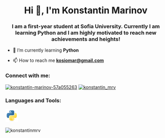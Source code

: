 <h1 align="center">Hi 👋, I'm Konstantin Marinov</h1>
<h3 align="center">I am a first-year student at Sofia University. Currently I am learning Python and I am highly motivated to reach new achievements and heights!</h3>

- 🌱 I’m currently learning **Python**

- 📫 How to reach me **kosiomar@gmail.com**

<h3 align="left">Connect with me:</h3>
<p align="left">
<a href="https://linkedin.com/in/konstantin-marinov-57a055263" target="blank"><img align="center" src="https://raw.githubusercontent.com/rahuldkjain/github-profile-readme-generator/master/src/images/icons/Social/linked-in-alt.svg" alt="konstantin-marinov-57a055263" height="30" width="40" /></a>
<a href="https://instagram.com/konstantin_mrv" target="blank"><img align="center" src="https://raw.githubusercontent.com/rahuldkjain/github-profile-readme-generator/master/src/images/icons/Social/instagram.svg" alt="konstantin_mrv" height="30" width="40" /></a>
</p>

<h3 align="left">Languages and Tools:</h3>
<p align="left"> <a href="https://www.python.org" target="_blank" rel="noreferrer"> <img src="https://raw.githubusercontent.com/devicons/devicon/master/icons/python/python-original.svg" alt="python" width="40" height="40"/> </a> </p>

<p><img align="center" src="https://github-readme-stats.vercel.app/api/top-langs?username=konstantinmrv&show_icons=true&locale=en&layout=compact" alt="konstantinmrv" /></p>
